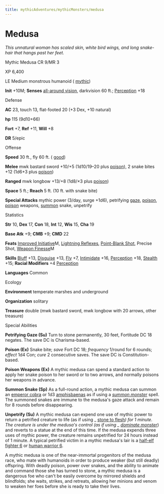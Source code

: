 ```yaml
---
title: mythicAdventures/mythicMonsters/medusa
---
```

# Medusa

_This unnatural woman has scaled skin, white bird wings, and long snake-hair that hangs past her feet._

Mythic Medusa CR 9/MR 3

XP 6,400

LE Medium monstrous humanoid ( [mythic](mythicAdventures/mythicMonsters#_mythic-subtype))

**Init** +10M; **Senses** [all-around vision](monsters/universalMonsterRules#_all-around-vision), darkvision 60 ft.; [Perception](skills/perception#_perception) +18

Defense

**AC** 23, touch 13, flat-footed 20 (+3 Dex, +10 natural)

**hp** 115 (9d10+66)

**Fort** +7, **Ref** +11, **Will** +8

**DR** 5/epic

Offense

**Speed** 30 ft., fly 60 ft. ( [good](monsters/creatureTypes#_good-subtype))

**Melee** mwk bastard sword +10/+5 (1d10/19–20 plus [poison](monsters/universalMonsterRules#_poison)), 2 snake bites +12 (1d6+3 plus [poison](monsters/universalMonsterRules#_poison))

**Ranged** mwk longbow +13/+8 (1d8/×3 plus [poison](monsters/universalMonsterRules#_poison))

**Space** 5 ft.; **Reach** 5 ft. (10 ft. with snake bite)

**Special Attacks** mythic power (3/day, surge +1d6), petrifying [gaze](monsters/universalMonsterRules#_gaze), [poison](monsters/universalMonsterRules#_poison), [poison](monsters/universalMonsterRules#_poison) weapons, [summon](monsters/universalMonsterRules#_summon) snake, unpetrify

Statistics

**Str** 10, **Dex** 17, **Con** 18, **Int** 12, **Wis** 15, **Cha** 19

**Base Atk** +9; **CMB** +9; **CMD** 22

**Feats** [Improved Initiative](mythicAdventures/mythicFeats#_improved-initiative-mythic)M, [Lightning Reflexes](feats#_lightning-reflexes), [Point-Blank Shot](feats#_point-blank-shot), Precise Shot, [Weapon Finesse](mythicAdventures/mythicFeats#_weapon-finesse-mythic)M

**Skills** [Bluff](skills/bluff#_bluff) +13, [Disguise](skills/disguise#_disguise) +13, [Fly](skills/fly#_fly) +7, [Intimidate](skills/intimidate#_intimidate) +16, [Perception](skills/perception#_perception) +18, [Stealth](skills/stealth#_stealth) +15; **Racial Modifiers** +4 [Perception](skills/perception#_perception)

**Languages** Common

Ecology

**Environment** temperate marshes and underground

**Organization** solitary

**Treasure** double (mwk bastard sword, mwk longbow with 20 arrows, other treasure)

Special Abilities

**Petrifying Gaze (Su)** Turn to stone permanently, 30 feet, Fortitude DC 18 negates. The save DC is Charisma-based.

**Poison (Ex)** Snake bite; _save_ Fort DC 18; _frequency_ 1/round for 6 rounds; _effect_ 1d4 Con; _cure_ 2 consecutive saves. The save DC is Constitution-based.

**Poison Weapons (Ex)** A mythic medusa can spend a standard action to apply her snake poison to her sword or to two arrows, and normally poisons her weapons in advance.

**Summon Snake (Sp)** As a full-round action, a mythic medusa can summon an [emperor cobra](additionalMonsters/snake#_snake,-emperor-cobra) or 1d3 [amphisbaenas](additionalMonsters/amphisbaena#_amphisbaena) as if using a [_summon monster_](spells/summonMonster) spell. The summoned snakes are immune to the medusa's gaze attack and remain for 8 rounds before disappearing.

**Unpetrify (Su)** A mythic medusa can expend one use of mythic power to return a petrified creature to life (as if using _ [stone to flesh](spells/stoneToFlesh#_stone-to-flesh)_) for 1 minute. The creature is under the medusa's control (as if using _ [dominate monster](spells/dominateMonster#_dominate-monster)_) and reverts to a statue at the end of this time. If the medusa expends three uses of mythic power, the creature remains unpetrified for 24 hours instead of 1 minute. A typical petrified victim in a mythic medusa's lair is a [half-elf fighter 6](npcCodex/core/fighter#_adventuring-blacksmith) or [human warrior 6](npcCodex/npc/warrior#_grizzled-mercenary).

A mythic medusa is one of the near-immortal progenitors of the medusa race, who mate with humanoids in order to produce weaker (but still deadly) offspring. With deadly poison, power over snakes, and the ability to animate and command those she has turned to stone, a mythic medusa is a dangerous foe who can't be easily overcome by mirrored shields and blindfolds; she waits, strikes, and retreats, allowing her minions and venom to weaken her foes before she is ready to take their lives.

